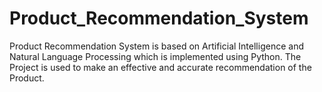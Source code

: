# Product_Recommendation_System

Product Recommendation System is based on Artificial Intelligence and Natural Language Processing which is implemented using Python. The Project is used to make an effective and accurate recommendation of the Product.
